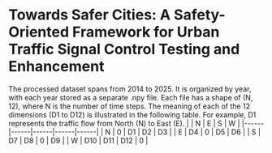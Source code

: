 # Towards Safer Cities: A Safety-Oriented Framework for Urban Traffic Signal Control Testing and Enhancement
The processed dataset spans from 2014 to 2025. It is organized by year, with each year stored as a separate .npy file. Each file has a shape of (N, 12), where N is the number of time steps. The meaning of each of the 12 dimensions (D1 to D12) is illustrated in the following table. For example, D1 represents the traffic flow from North (N) to East (E).
|      | N | E | S | W |
|------|------|------|------|------|
| N |  0   |  D1   |  D2   |  D3   |
| E |  D4   |  0   |  D5   |  D6   |
| S |  D7   | D8   | 0   | D9   |
| W | D10   | D11   | D12   | 0   |

